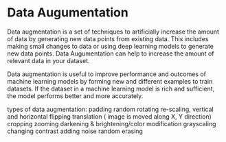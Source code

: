 # Data Augumentation
Data augmentation is a set of techniques to artificially increase the amount of data by generating new data points from existing data. This includes making small changes to data or using deep learning models to generate new data points. Data Augumentation can help to increase the amount of relevant data in your dataset.

Data augmentation is useful to improve performance and outcomes of machine learning models by forming new and different examples to train datasets. If the dataset in a machine learning model is rich and sufficient, the model performs better and more accurately.

types of data augmentation:
padding
random rotating
re-scaling,
vertical and horizontal flipping
translation ( image is moved along X, Y direction)
cropping
zooming
darkening & brightening/color modification
grayscaling
changing contrast
adding noise
random erasing
